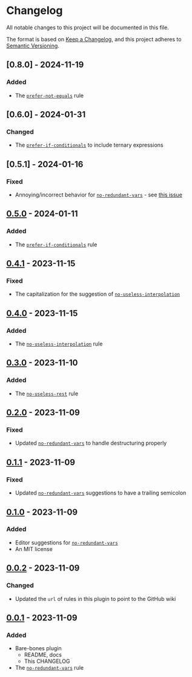 # Changelog

All notable changes to this project will be documented in this file.

The format is based on [Keep a Changelog](https://keepachangelog.com/en/1.0.0/),
and this project adheres to [Semantic Versioning](https://semver.org/spec/v2.0.0.html).

## [0.8.0] - 2024-11-19

### Added

- The [`prefer-not-equals`](https://github.com/ej-shafran/eslint-plugin-nitpick/wiki/prefer-not-equals) rule

## [0.6.0] - 2024-01-31

### Changed

- The [`prefer-if-conditionals`](https://github.com/ej-shafran/eslint-plugin-nitpick/wiki/prefer-if-conditionals) to include ternary expressions

## [0.5.1] - 2024-01-16

### Fixed

- Annoying/incorrect behavior for [`no-redundant-vars`](https://github.com/ej-shafran/eslint-plugin-nitpick/wiki/no-redundant-vars) - see [this issue](https://github.com/ej-shafran/eslint-plugin-nitpick/issues/28)

## [0.5.0] - 2024-01-11

### Added

- The [`prefer-if-conditionals`](https://github.com/ej-shafran/eslint-plugin-nitpick/wiki/prefer-if-conditionals) rule

## [0.4.1] - 2023-11-15

### Fixed

- The capitalization for the suggestion of [`no-useless-interpolation`](https://github.com/ej-shafran/eslint-plugin-nitpick/wiki/no-useless-interpolation)

## [0.4.0] - 2023-11-15

### Added

- The [`no-useless-interpolation`](https://github.com/ej-shafran/eslint-plugin-nitpick/wiki/no-useless-interpolation) rule

## [0.3.0] - 2023-11-10

### Added

- The [`no-useless-rest`](https://github.com/ej-shafran/eslint-plugin-nitpick/wiki/no-useless-rest) rule

## [0.2.0] - 2023-11-09

### Fixed

- Updated [`no-redundant-vars`](https://github.com/ej-shafran/eslint-plugin-nitpick/wiki/no-redundant-vars) to handle destructuring properly

## [0.1.1] - 2023-11-09

### Fixed

- Updated [`no-redundant-vars`](https://github.com/ej-shafran/eslint-plugin-nitpick/wiki/no-redundant-vars) suggestions to have a trailing semicolon

## [0.1.0] - 2023-11-09

### Added

- Editor suggestions for [`no-redundant-vars`](https://github.com/ej-shafran/eslint-plugin-nitpick/wiki/no-redundant-vars)
- An MIT license

## [0.0.2] - 2023-11-09

### Changed

- Updated the `url` of rules in this plugin to point to the GitHub wiki

## [0.0.1] - 2023-11-09

### Added

- Bare-bones plugin
  - README, docs
  - This CHANGELOG
- The [`no-redundant-vars`](https://github.com/ej-shafran/eslint-plugin-nitpick/wiki/no-redundant-vars) rule

[0.5.0]: https://github.com/ej-shafran/eslint-plugin-nitpick/compare/v0.4.1...v0.5.0
[0.4.1]: https://github.com/ej-shafran/eslint-plugin-nitpick/compare/v0.4.0...v0.4.1
[0.4.0]: https://github.com/ej-shafran/eslint-plugin-nitpick/compare/v0.3.0...v0.4.0
[0.3.0]: https://github.com/ej-shafran/eslint-plugin-nitpick/compare/v0.2.0...v0.3.0
[0.2.0]: https://github.com/ej-shafran/eslint-plugin-nitpick/compare/v0.1.1...v0.2.0
[0.1.1]: https://github.com/ej-shafran/eslint-plugin-nitpick/compare/v0.1.0...v0.1.1
[0.1.0]: https://github.com/ej-shafran/eslint-plugin-nitpick/compare/v0.0.2...v0.1.0
[0.0.2]: https://github.com/ej-shafran/eslint-plugin-nitpick/compare/v0.0.1...v0.0.2
[0.0.1]: https://github.com/ej-shafran/eslint-plugin-nitpick/releases/tag/v0.0.1
